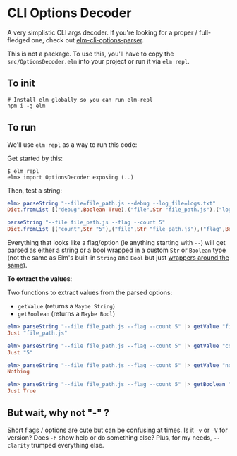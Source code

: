 # CLI Options Decoder

A very simplistic CLI args decoder. If you're looking for a proper / full-fledged one, check out [elm-cli-options-parser](https://github.com/dillonkearns/elm-cli-options-parser).

This is not a package. To use this, you'll have to copy the `src/OptionsDecoder.elm` into your project or run it via `elm repl`.

## To init

```
# Install elm globally so you can run elm-repl
npm i -g elm
```

## To run

We'll use `elm repl` as a way to run this code:

Get started by this:

```
$ elm repl
elm> import OptionsDecoder exposing (..)
```

Then, test a string:

```elm
elm> parseString "--file=file_path.js --debug --log_file=logs.txt"
Dict.fromList [("debug",Boolean True),("file",Str "file_path.js"),("log_file",Str "logs.txt")]

parseString "--file file_path.js --flag --count 5"
Dict.fromList [("count",Str "5"),("file",Str "file_path.js"),("flag",Boolean True)]
```

Everything that looks like a flag/option (ie anything starting with `--`) will get parsed as either a string or a bool wrapped in a custom `Str` or `Boolean` type (not the same as Elm's built-in `String` and `Bool` but just [wrappers around the same](./src/OptionsDecoder.elm#L32)).

**To extract the values**:

Two functions to extract values from the parsed options:

- `getValue` (returns a `Maybe String`)
- `getBoolean` (returns a `Maybe Bool`) 


```elm
elm> parseString "--file file_path.js --flag --count 5" |> getValue "file"
Just "file_path.js"

elm> parseString "--file file_path.js --flag --count 5" |> getValue "count"
Just "5"

elm> parseString "--file file_path.js --flag --count 5" |> getValue "non-existent"
Nothing

elm> parseString "--file file_path.js --flag --count 5" |> getBoolean "flag"
Just True
```

## But wait, why not "-" ?

Short flags / options are cute but can be confusing at times. Is it `-v` or `-V` for version? Does `-h` show help or do something else? Plus, for my needs, `--clarity` trumped everything else.